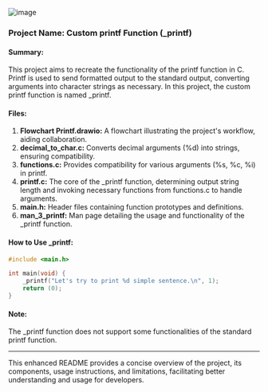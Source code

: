 ![image](https://github.com/AlexandreGRN/holbertonschool-printf/assets/113857350/e7ef94e6-a90e-4ec2-8d87-4345dbf8b920)

### Project Name: Custom printf Function (_printf)

#### Summary:
This project aims to recreate the functionality of the printf function in C. Printf is used to send formatted output to the standard output, converting arguments into character strings as necessary. In this project, the custom printf function is named _printf.

#### Files:
1. **Flowchart Printf.drawio:** A flowchart illustrating the project's workflow, aiding collaboration.
2. **decimal_to_char.c:** Converts decimal arguments (%d) into strings, ensuring compatibility.
3. **functions.c:** Provides compatibility for various arguments (%s, %c, %i) in printf.
4. **printf.c:** The core of the _printf function, determining output string length and invoking necessary functions from functions.c to handle arguments.
5. **main.h:** Header files containing function prototypes and definitions.
6. **man_3_printf:** Man page detailing the usage and functionality of the _printf function.

#### How to Use _printf:
```c
#include <main.h>

int main(void) {
    _printf("Let's try to print %d simple sentence.\n", 1);
    return (0);
}
```

#### Note:
The _printf function does not support some functionalities of the standard printf function.

---

This enhanced README provides a concise overview of the project, its components, usage instructions, and limitations, facilitating better understanding and usage for developers.
